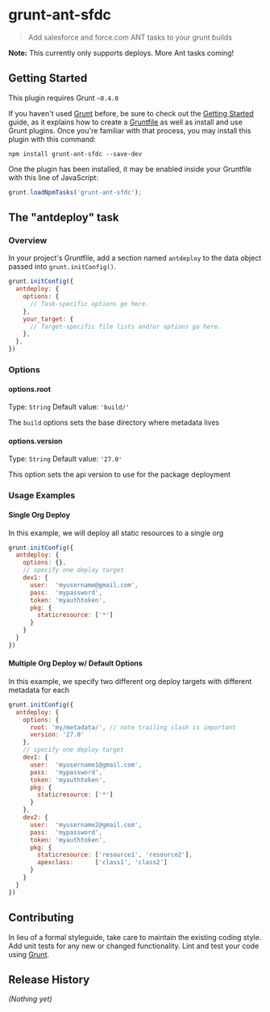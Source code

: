 # grunt-ant-sfdc

> Add salesforce and force.com ANT tasks to your grunt builds

**Note:** This currently only supports deploys. More Ant tasks coming!

## Getting Started
This plugin requires Grunt `~0.4.0`

If you haven't used [Grunt](http://gruntjs.com/) before, be sure to check out the [Getting Started](http://gruntjs.com/getting-started) guide, as it explains how to create a [Gruntfile](http://gruntjs.com/sample-gruntfile) as well as install and use Grunt plugins. Once you're familiar with that process, you may install this plugin with this command:

```shell
npm install grunt-ant-sfdc --save-dev
```

One the plugin has been installed, it may be enabled inside your Gruntfile with this line of JavaScript:

```js
grunt.loadNpmTasks('grunt-ant-sfdc');
```

## The "antdeploy" task

### Overview
In your project's Gruntfile, add a section named `antdeploy` to the data object passed into `grunt.initConfig()`.

```js
grunt.initConfig({
  antdeploy: {
    options: {
      // Task-specific options go here.
    },
    your_target: {
      // Target-specific file lists and/or options go here.
    },
  },
})
```

### Options

#### options.root
Type: `String`
Default value: `'build/'`

The `build` options sets the base directory where metadata lives

#### options.version
Type: `String`
Default value: `'27.0'`

This option sets the api version to use for the package deployment

### Usage Examples

#### Single Org Deploy
In this example, we will deploy all static resources to a single org

```js
grunt.initConfig({
  antdeploy: {
    options: {},
    // specify one deploy target
    dev1: {
      user:  'myusername@gmail.com',
      pass:  'mypassword',
      token: 'myauthtoken',
      pkg: {
        staticresource: ['*']
      }
    }
  }
})
```

#### Multiple Org Deploy w/ Default Options
In this example, we specify two different org deploy targets with different metadata for each

```js
grunt.initConfig({
  antdeploy: {
    options: {
      root: 'my/metadata/', // note trailing slash is important
      version: '27.0'
    },
    // specify one deploy target
    dev1: {
      user:  'myusername1@gmail.com',
      pass:  'mypassword',
      token: 'myauthtoken',
      pkg: {
        staticresource: ['*']
      }
    },
    dev2: {
      user:  'myusername2@gmail.com',
      pass:  'mypassword',
      token: 'myauthtoken',
      pkg: {
        staticresource: ['resource1', 'resource2'],
        apexclass:      ['class1', 'class2']
      }
    }
  }
})
```

## Contributing
In lieu of a formal styleguide, take care to maintain the existing coding style. Add unit tests for any new or changed functionality. Lint and test your code using [Grunt](http://gruntjs.com/).

## Release History
_(Nothing yet)_
